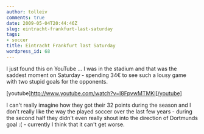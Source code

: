 ```yaml
---
author: tolleiv
comments: true
date: 2009-05-04T20:44:46Z
slug: eintracht-frankfurt-last-saturday
tags:
- soccer
title: Eintracht Frankfurt last Saturday
wordpress_id: 68
---
```


I just found this on YouTube ... I was in the stadium and that was the saddest moment on Saturday - spending 34€ to see such a lousy game with two stupid goals for the opponents.

[youtube]http://www.youtube.com/watch?v=I8FpvwMTMKI[/youtube]

I can't really imagine how they got their 32 points during the season and I don't really like the way the played soccer over the last few years - during the second half they didn't even really shout into the direction of Dortmunds goal :( - currently I think that it can't get worse.
